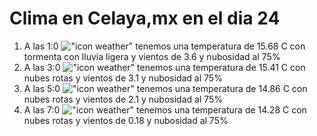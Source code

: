 # Clima en Celaya,mx en el dia 24

1. A las 1:0 !["icon weather"](http://openweathermap.org/img/w/11n.png) tenemos una temperatura de 15.68 C con tormenta con lluvia ligera y  vientos de 3.6 y nubosidad al 75%
1. A las 3:0 !["icon weather"](http://openweathermap.org/img/w/04n.png) tenemos una temperatura de 15.41 C con nubes rotas y  vientos de 3.1 y nubosidad al 75%
1. A las 5:0 !["icon weather"](http://openweathermap.org/img/w/04n.png) tenemos una temperatura de 14.86 C con nubes rotas y  vientos de 2.1 y nubosidad al 75%
1. A las 7:0 !["icon weather"](http://openweathermap.org/img/w/04n.png) tenemos una temperatura de 14.28 C con nubes rotas y  vientos de 0.18 y nubosidad al 75%
